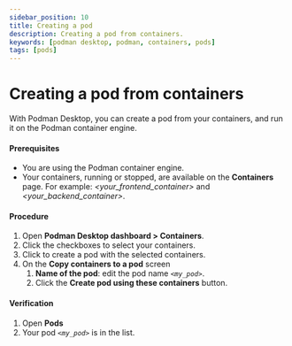 ```yaml
---
sidebar_position: 10
title: Creating a pod
description: Creating a pod from containers.
keywords: [podman desktop, podman, containers, pods]
tags: [pods]
---
```


# Creating a pod from containers

With Podman Desktop, you can create a pod from your containers, and run it on the Podman container engine.

#### Prerequisites

- You are using the Podman container engine.
- Your containers, running or stopped, are available on the **Containers** page. For example: _<your_frontend_container>_ and _<your_backend_container>_.

#### Procedure

1. Open **Podman Desktop dashboard > <icon icon="fa-solid fa-cube" size="lg" /> Containers**.
1. Click the checkboxes to select your containers.
1. Click <icon icon="fa-solid fa-cubes" size="lg" /> to create a pod with the selected containers.
1. On the **Copy containers to a pod** screen
   1. **Name of the pod**: edit the pod name _`<my_pod>`_.
   1. Click the **<icon icon="fa-solid fa-cubes" size="lg" /> Create pod using these containers** button.

#### Verification

1. Open **Pods**
1. Your pod _`<my_pod>`_ is in the list.

